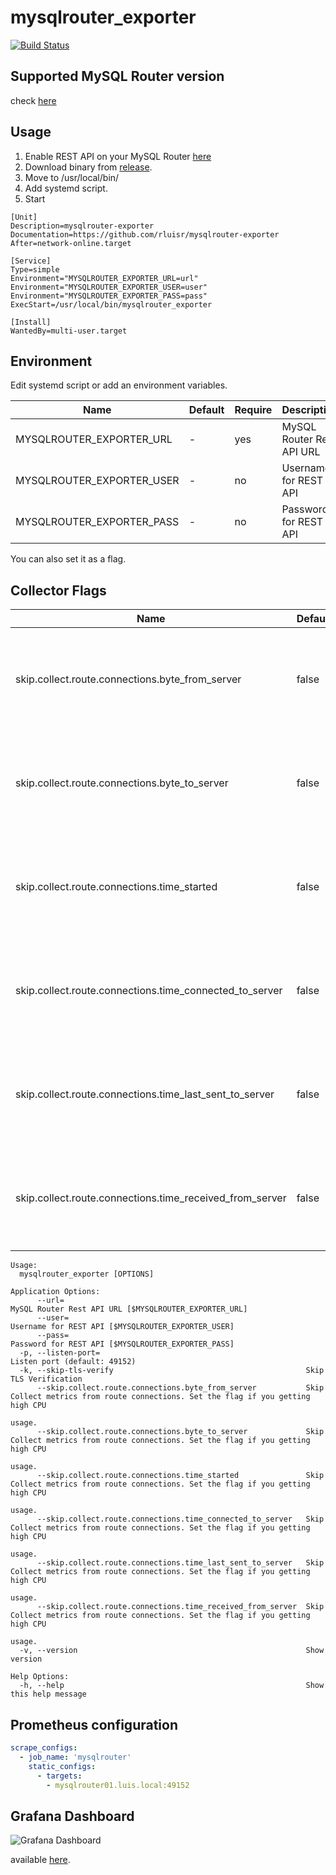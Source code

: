 mysqlrouter_exporter
=====================
[![Build Status](https://cloud.drone.io/api/badges/rluisr/mysqlrouter_exporter/status.svg)](https://cloud.drone.io/rluisr/mysqlrouter_exporter)

Supported MySQL Router version
-------------------------------
check [here](https://github.com/rluisr/mysqlrouter-go#supported-version)

Usage
-----
1. Enable REST API on your MySQL Router [here](https://github.com/rluisr/mysqlrouter-go#supported-version)
2. Download binary from [release](https://github.com/rluisr/mysqlrouter_exporter/releases).
3. Move to /usr/local/bin/
4. Add systemd script.
5. Start
```
[Unit]
Description=mysqlrouter-exporter
Documentation=https://github.com/rluisr/mysqlrouter-exporter
After=network-online.target

[Service]
Type=simple
Environment="MYSQLROUTER_EXPORTER_URL=url"
Environment="MYSQLROUTER_EXPORTER_USER=user"
Environment="MYSQLROUTER_EXPORTER_PASS=pass"
ExecStart=/usr/local/bin/mysqlrouter_exporter

[Install]
WantedBy=multi-user.target
```

Environment
-----------

Edit systemd script or add an environment variables.

Name                        | Default | Require | Description
----------------------------|---------| --------| ----------
MYSQLROUTER_EXPORTER_URL    | -       | yes     | MySQL Router Rest API URL
MYSQLROUTER_EXPORTER_USER   | -       | no      | Username for REST API
MYSQLROUTER_EXPORTER_PASS   | -       | no      | Password for REST API

You can also set it as a flag.

Collector Flags
----------------

Name                                                        | Default   | Description
------------------------------------------------------------|-----------|-------------
skip.collect.route.connections.byte_from_server             | false     | Skip Collect metrics from route connections. Set the flag if you getting high CPU usage.
skip.collect.route.connections.byte_to_server               | false     | Skip Collect metrics from route connections. Set the flag if you getting high CPU usage.
skip.collect.route.connections.time_started                 | false     | Skip Collect metrics from route connections. Set the flag if you getting high CPU usage.
skip.collect.route.connections.time_connected_to_server     | false     | Skip Collect metrics from route connections. Set the flag if you getting high CPU usage.
skip.collect.route.connections.time_last_sent_to_server     | false     | Skip Collect metrics from route connections. Set the flag if you getting high CPU usage.
skip.collect.route.connections.time_received_from_server    | false     | Skip Collect metrics from route connections. Set the flag if you getting high CPU usage.

```
Usage:
  mysqlrouter_exporter [OPTIONS]

Application Options:
      --url=                                                      MySQL Router Rest API URL [$MYSQLROUTER_EXPORTER_URL]
      --user=                                                     Username for REST API [$MYSQLROUTER_EXPORTER_USER]
      --pass=                                                     Password for REST API [$MYSQLROUTER_EXPORTER_PASS]
  -p, --listen-port=                                              Listen port (default: 49152)
  -k, --skip-tls-verify                                           Skip TLS Verification
      --skip.collect.route.connections.byte_from_server           Skip Collect metrics from route connections. Set the flag if you getting high CPU
                                                                  usage.
      --skip.collect.route.connections.byte_to_server             Skip Collect metrics from route connections. Set the flag if you getting high CPU
                                                                  usage.
      --skip.collect.route.connections.time_started               Skip Collect metrics from route connections. Set the flag if you getting high CPU
                                                                  usage.
      --skip.collect.route.connections.time_connected_to_server   Skip Collect metrics from route connections. Set the flag if you getting high CPU
                                                                  usage.
      --skip.collect.route.connections.time_last_sent_to_server   Skip Collect metrics from route connections. Set the flag if you getting high CPU
                                                                  usage.
      --skip.collect.route.connections.time_received_from_server  Skip Collect metrics from route connections. Set the flag if you getting high CPU
                                                                  usage.
  -v, --version                                                   Show version

Help Options:
  -h, --help                                                      Show this help message
```

Prometheus configuration
-------------------------
```yaml
scrape_configs:
  - job_name: 'mysqlrouter'
    static_configs:
      - targets:
        - mysqlrouter01.luis.local:49152
```

Grafana Dashboard
------------------------
![Grafana Dashboard](https://grafana.com/api/dashboards/10741/images/6783/image "Grafana Dashboard")

available [here](https://grafana.com/grafana/dashboards/10741).

